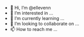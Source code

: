 - 👋 Hi, I’m @ellevenn
- 👀 I’m interested in ...
- 🌱 I’m currently learning ...
- 💞️ I’m looking to collaborate on ...
- 📫 How to reach me ...

<!---
ellevenn/ellevenn is a ✨ special ✨ repository because its `README.md` (this file) appears on your GitHub profile.
You can click the Preview link to take a look at your changes.
--->
